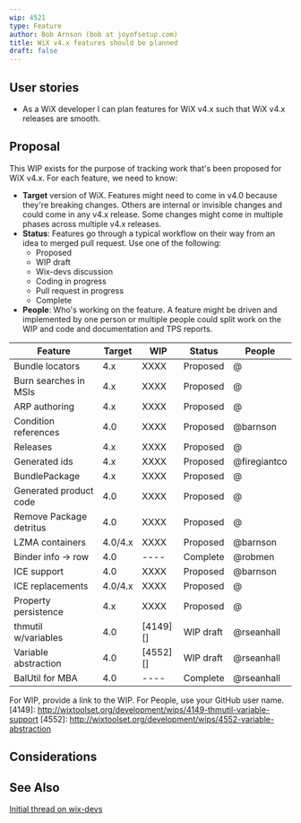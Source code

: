 ```yaml
---
wip: 4521
type: Feature
author: Bob Arnson (bob at joyofsetup.com)
title: WiX v4.x features should be planned
draft: false
---
```


## User stories

* As a WiX developer I can plan features for WiX v4.x such that WiX v4.x releases are smooth.


## Proposal

This WIP exists for the purpose of tracking work that's been proposed for WiX v4.x. For each feature, we need to know:

* **Target** version of WiX. Features might need to come in v4.0 because they're breaking changes. Others are internal or invisible changes and could come in any v4.x release. Some changes might come in multiple phases across multiple v4.x releases.
* **Status**: Features go through a typical workflow on their way from an idea to merged pull request. Use one of the following:
	* Proposed
	* WIP draft
	* Wix-devs discussion
	* Coding in progress
	* Pull request in progress
	* Complete
* **People**: Who's working on the feature. A feature might be driven and implemented by one person or multiple people could split work on the WIP and code and documentation and TPS reports.


Feature                 | Target  | WIP  | Status   | People     
-------                 | ------- | ---  | ------   | ------     
Bundle locators         | 4.x     | XXXX | Proposed | @          
Burn searches in MSIs   | 4.x     | XXXX | Proposed | @          
ARP authoring           | 4.x     | XXXX | Proposed | @          
Condition references    | 4.0     | XXXX | Proposed | @barnson
Releases                | 4.x     | XXXX | Proposed | @          
Generated ids           | 4.x     | XXXX | Proposed | @firegiantco
BundlePackage           | 4.x     | XXXX | Proposed | @          
Generated product code  | 4.0     | XXXX | Proposed | @          
Remove Package detritus | 4.0     | XXXX | Proposed | @          
LZMA containers         | 4.0/4.x | XXXX | Proposed | @barnson
Binder info -> row      | 4.0     | ---- | Complete | @robmen
ICE support             | 4.0     | XXXX | Proposed | @barnson
ICE replacements        | 4.0/4.x | XXXX | Proposed | @          
Property persistence    | 4.x     | XXXX | Proposed | @          
thmutil w/variables     | 4.0     | [4149][] | WIP draft | @rseanhall
Variable abstraction    | 4.0     | [4552][] | WIP draft | @rseanhall
BalUtil for MBA         | 4.0     | ---- | Complete | @rseanhall

For WIP, provide a link to the WIP. For People, use your GitHub user name. 
[4149]: http://wixtoolset.org/development/wips/4149-thmutil-variable-support
[4552]: http://wixtoolset.org/development/wips/4552-variable-abstraction


## Considerations


## See Also

[Initial thread on wix-devs](http://windows-installer-xml-wix-toolset.687559.n2.nabble.com/16-things-I-d-like-to-see-in-WiX-v4-x-td7596286.html)
